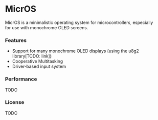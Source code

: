 # MicrOS

MicrOS is a minimalistic operating system for microcontrollers, especially for use with monochrome OLED screens.

### Features

- Support for many monochrome OLED displays (using the u8g2 library[TODO: link])
- Cooperative Multitasking
- Driver-based input system


### Performance

TODO

### License

TODO
